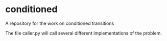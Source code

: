 # conditioned
A repository for the work on conditioned transitions

The file caller.py will call several different implementations of the problem.
